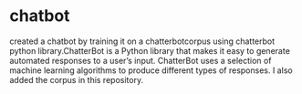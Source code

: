 # chatbot
created a chatbot by training it on a chatterbotcorpus using chatterbot python library.ChatterBot is a Python library that makes it easy to generate automated responses to a user’s input. ChatterBot uses a selection of machine learning algorithms to produce different types of responses.  I also added the corpus in this repository.
